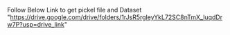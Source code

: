 Follow Below Link to get pickel file and Dataset
"https://drive.google.com/drive/folders/1rJsR5rgleyYkL72SC8nTmX_luqdDrw7P?usp=drive_link"
